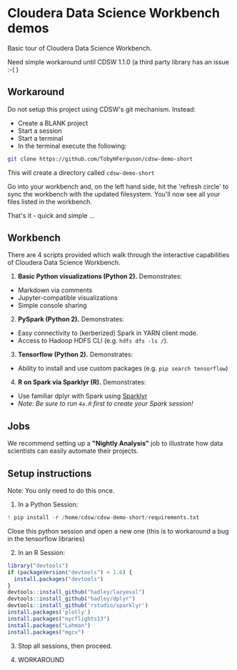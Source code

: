 # Cloudera Data Science Workbench demos
Basic tour of Cloudera Data Science Workbench.

Need simple workaround until CDSW 1.1.0 (a third party library has an issue :-( ) 

## Workaround
Do not setup this project using CDSW's git mechanism. Instead: 
+ Create a BLANK project
+ Start a session
+ Start a terminal
+ In the terminal execute the following:
```sh
git clone https://github.com/TobyHFerguson/cdsw-demo-short
```
This will create a directory called `cdsw-demo-short`

Go into your workbench and, on the left hand side, hit the 'refresh circle' to sync the workbench with the updated filesystem. You'll now see all your files listed in the workbench.

That's it - quick and simple ...

## Workbench
There are 4 scripts provided which walk through the interactive capabilities of Cloudera Data Science Workbench.

1. **Basic Python visualizations (Python 2).** Demonstrates:
  - Markdown via comments
  - Jupyter-compatible visualizations
  - Simple console sharing
2. **PySpark (Python 2).** Demonstrates:
  - Easy connectivity to (kerberized) Spark in YARN client mode.
  - Access to Hadoop HDFS CLI (e.g. `hdfs dfs -ls /`).
3. **Tensorflow (Python 2).** Demonstrates:
  - Ability to install and use custom packages (e.g. `pip search tensorflow`)
4. **R on Spark via Sparklyr (R).** Demonstrates:
  - Use familiar dplyr with Spark using [Sparklyr](http://spark.rstudio.com)
  - *Note: Be sure to run `4a.R` first to create your Spark session!*

## Jobs
We recommend setting up a **"Nightly Analysis"** job to illustrate how data scientists can easily automate their projects.


## Setup instructions
Note: You only need to do this once.

1. In a Python Session:
```Python
! pip install -r /home/cdsw/cdsw-demo-short/requirements.txt
```
Close this python session and open a new one (this is to workaround a bug in
the tensorflow libraries)

2. In an R Session:
```R
library("devtools")
if (packageVersion("devtools") < 1.6) {
  install.packages("devtools")
}
devtools::install_github("hadley/lazyeval")
devtools::install_github("hadley/dplyr")
devtools::install_github('rstudio/sparklyr')
install.packages('plotly')
install.packages("nycflights13")
install.packages("Lahman")
install.packages("mgcv")
```

3. Stop all sessions, then proceed.

4. WORKAROUND 
